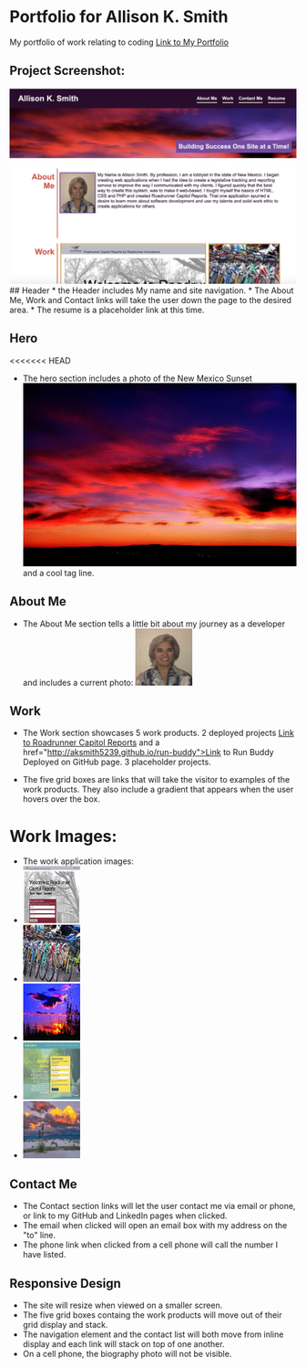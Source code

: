 # Portfolio for Allison K. Smith
My portfolio of work relating to coding
<a href="http://aksmith5239.github.io/portfolio">Link to My Portfolio</a>
## Project Screenshot: 
<img src="assets/images/MyPortfolio.png" alt="screenshot of portfolio project"/>
## Header
* the Header includes My name and site navigation. 
* The About Me, Work and Contact links will take the user down the page to the desired area.
* The resume is a placeholder link at this time. 

## Hero 
<<<<<<< HEAD
* The hero section includes a photo of the New Mexico Sunset <img src="./assets/images/sunset.jpg"> and a cool tag line. 

## About Me
* The About Me section tells a little bit about my journey as a developer and includes a current photo: <img src="assets/images/AKS-headshot.jpg" height="100" width="100" alt="developers current photo"/>

## Work
* The Work section showcases 5 work products. 2 deployed projects <a href="https://roadrunnercapitol.com">Link to Roadrunner Capitol Reports</a> and a href="http://aksmith5239.github.io/run-buddy">Link to Run Buddy Deployed on GitHub page</a>. 3 placeholder projects. 

* The five grid boxes are links that will take the visitor to examples of the work products. They also include a gradient that appears when the user hovers over the box.

# Work Images:
* The work application images: 
* <img src="assets/images/rrcr-screenshot.png" height="100" width="100" alt="roadrunner capitol reports screenshot"/>
* <img src="assets/images/bikes.jpeg" height="100" width="100" alt="colorful bikes"/>
* <img src="assets/images/LC-sunset.jpg" height="100" width="100" alt="Sunset in Las Cruces NM"/>
* <img src="assets/images/run-buddy-screenshot.png" height="100" width="100" alt="run buddy site screenshot"/>
* <img src="assets/images/white-sands-sun-clouds.jpg" height="100" width="100" alt="rwhite sands national park"/>

## Contact Me
* The Contact section links will let the user contact me via email or phone, or link to my GitHub and LinkedIn pages when clicked. 
* The email when clicked will open an email box with my address on the "to" line.
* The phone link when clicked from a cell phone will call the number I have listed. 

## Responsive Design
* The site will resize when viewed on a smaller screen. 
* The five grid boxes containg the work products will move out of their grid display and stack. 
* The navigation element and the contact list will both move from inline display and each link will stack on top of one another. 
* On a cell phone, the biography photo will not be visible. 
